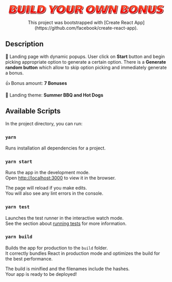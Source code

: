 <p align="center">
  <img src="./delete-it.png" />
</p>

<p align="center">
This project was bootstrapped with [Create React App]
<br/>
(https://github.com/facebook/create-react-app).
</p>


## Description

:pushpin: Landing page with dynamic popups. User click on **Start** button and begin picking appropriate option to generate a certain option. There is a **Generate random button** which allow to skip option picking and immediately generate a bonus.

:+1: Bonus amount: **7 Bonuses**

:sunflower: Landing theme: **Summer BBQ and Hot Dogs**
 
## Available Scripts

In the project directory, you can run:

### `yarn`

Runs installation all dependencies for a project.

### `yarn start`

Runs the app in the development mode.<br>
Open [http://localhost:3000](http://localhost:3000) to view it in the browser.

The page will reload if you make edits.<br>
You will also see any lint errors in the console.

### `yarn test`

Launches the test runner in the interactive watch mode.<br>
See the section about [running tests](https://facebook.github.io/create-react-app/docs/running-tests) for more information.

### `yarn build`

Builds the app for production to the `build` folder.<br>
It correctly bundles React in production mode and optimizes the build for the best performance.

The build is minified and the filenames include the hashes.<br>
Your app is ready to be deployed!
